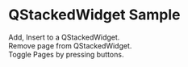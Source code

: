 # QStackedWidget Sample
Add, Insert to a QStackedWidget.  
Remove page from QStackedWidget.  
Toggle Pages by pressing buttons.  
